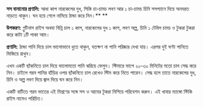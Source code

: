 **সস বানানোর প্রণালি:** আধা কাপ নারকেলের দুধ, সিকি চা-চামচ লবণ আর ১ চা-চামচ চিনি সসপ্যানে দিয়ে অনবরত নাড়তে থাকুন। ঘন হয়ে গেলে নামিয়ে ঠান্ডা করে নিন।** **

**উপকরণ:** গ্লুটিনাস রাইস অথবা বিন্নি চাল ১ কাপ, নারকেলের দুধ ১ কাপ, লবণ অল্প, চিনি ১ টেবিল চামচ ও টুকরা টুকরা করে কাটা ১টি পাকা আম।

**প্রণালি:** ঠান্ডা পানি দিয়ে চাল ভালোভাবে ধুতে থাকুন, যতক্ষণ না পানি পরিষ্কার দেখা যায়। এরপর দুই ঘণ্টা পানিতে ভিজিয়ে রাখুন।

এখন একটি ছাঁকনিতে চাল দিয়ে ভালোমতো পানি ঝরিয়ে ফেলুন। স্টিমারে ভাপে ২০-৩০ মিনিটের মতো চাল সেদ্ধ করে নিন। চাইলে গরম পানির হাঁড়ির ওপর ছাঁকনিতে চাল রেখেও স্টিম করে নিতে পারেন। সেদ্ধ হলে তাতে নারকেলের দুধ, চিনি ও অল্প লবণ দিয়ে জ্বাল দিয়ে ঘন করে নিন।

একটি বাটিতে গরম ভাতের এই মিশ্রণের সঙ্গে সস ও আমের টুকরা মিশিয়ে পরিবেশন করুন। এই খাবার ম্যাঙ্গো স্টিকি রাইস নামেও পরিচিত।
